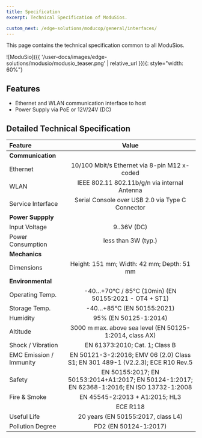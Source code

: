 ```yaml
---
title: Specification
excerpt: Technical Specification of ModuSios.

custom_next: /edge-solutions/moducop/general/interfaces/
---
```


This page contains the technical specification common to all ModuSios.

![ModuSio]({{ '/user-docs/images/edge-solutions/modusio/modusio_teaser.png' | relative_url }}){: style="width: 60%"}


## Features
* Ethernet and WLAN communication interface to host
* Power Supply via PoE or 12V/24V (DC)


## Detailed Technical Specification

| Feature                 |                                            Value                                            |
| :---------------------- | :-----------------------------------------------------------------------------------------: |
| **Communication**       |                                                                                             |
| Ethernet                |                        10/100 Mbit/s Ethernet via 8-pin M12 x-coded                         |
| WLAN                    |                        IEEE 802.11 802.11b/g/n via internal Antenna                         |
| Service Interface       |                      Serial Console over USB 2.0 via Type C Connector                       |
| **Power Suppply**       |                                                                                             |
| Input Voltage           |                                         9..36V (DC)                                         |
| Power Consumption       |                                     less than 3W (typ.)                                     |
| **Mechanics**           |                                                                                             |
| Dimensions              |                         Height: 151 mm; Width: 42 mm; Depth: 51 mm                          |
| **Environmental**       |                                                                                             |
| Operating Temp.         |                    -40…+70°C / 85°C (10min) (EN 50155:2021 - OT4 + ST1)                     |
| Storage Temp.           |                                  -40…+85°C (EN 50155:2021)                                  |
| Humidity                |                                    95% (EN 50125-1:2014)                                    |
| Altitude                |                   3000 m max. above sea level (EN 50125-1:2014, class AX)                   |
| Shock / Vibration       |                               EN 61373:2010; Cat. 1; Class B                                |
| EMC Emission / Immunity |       EN 50121-3-2:2016; EMV 06 (2.0) Class S1; EN 301 489-1 (V2.2.3); ECE R10 Rev.5        |
| Safety                  | EN 50155:2017; EN 50153:2014+A1:2017; EN 50124-1:2017; EN 62368-1:2016; EN ISO 13732-1:2008 |
| Fire & Smoke            |                               EN 45545-2:2013 + A1:2015; HL3                                |
|                         |                                          ECE R118                                           |
| Useful Life             |                             20 years (EN 50155:2017, class L4)                              |
| Pollution Degree        |                                    PD2 (EN 50124-1:2017)                                    |
